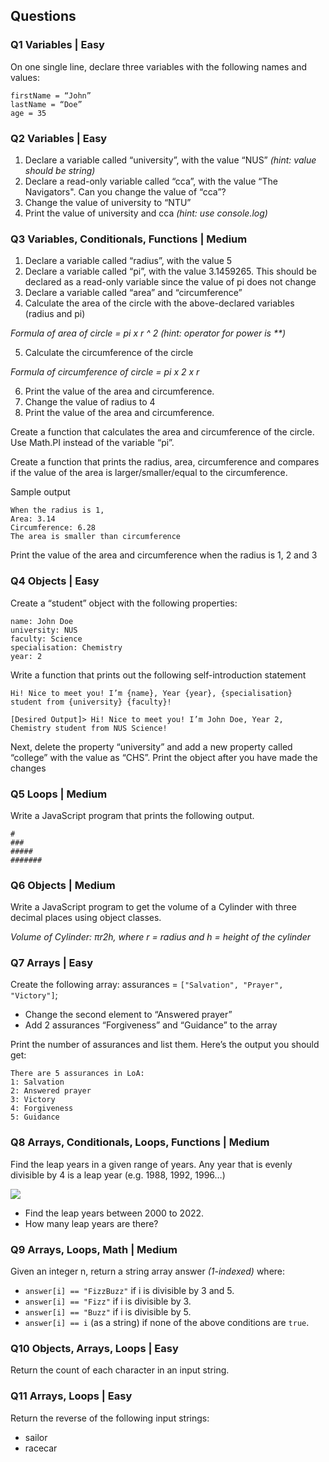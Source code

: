 ## Questions

### Q1 Variables | Easy
On one single line, declare three variables with the following names and values:
  ```
  firstName = “John”
  lastName = “Doe”
  age = 35
  ```

### Q2 Variables | Easy
1. Declare a variable called “university”, with the value “NUS” *(hint: value should be string)*
2. Declare a read-only variable called “cca”, with the value “The Navigators". Can you change the value of “cca”?
3. Change the value of university to “NTU”
4. Print the value of university and cca  *(hint: use console.log)*

### Q3 Variables, Conditionals, Functions | Medium 
1. Declare a variable called “radius”, with the value 5
2. Declare a variable called “pi”, with the value 3.1459265. This should be declared as a read-only variable since the value of pi does not change
3. Declare a variable called “area” and “circumference”
4. Calculate the area of the circle with the above-declared variables (radius and pi)

*Formula of area of circle = pi x r ^ 2 (hint: operator for power  is \*\*)*

5. Calculate the circumference of the circle

*Formula of circumference of circle = pi x 2 x r*

6. Print the value of the area and circumference.
7. Change the value of radius to 4
8. Print the value of the area and circumference. 

Create a function that calculates the area and circumference of the circle. Use Math.PI instead of the variable “pi”.

Create a function that prints the radius, area, circumference and compares if the value of the area is larger/smaller/equal to the circumference. 

Sample output
```
When the radius is 1,
Area: 3.14
Circumference: 6.28
The area is smaller than circumference 
```
Print the value of the area and circumference when the radius is 1, 2 and 3

### Q4 Objects | Easy
Create a “student” object with the following properties:
```
name: John Doe
university: NUS
faculty: Science
specialisation: Chemistry
year: 2
```
Write a function that prints out the following self-introduction statement

```Hi! Nice to meet you! I’m {name}, Year {year}, {specialisation} student from {university} {faculty}!```

```[Desired Output]> Hi! Nice to meet you! I’m John Doe, Year 2, Chemistry student from NUS Science!```

Next, delete the property “university” and add a new property called “college” with the value as “CHS”. 
Print the object after you have made the changes

### Q5 Loops | Medium
Write a JavaScript program that prints the following output. 
```
#
###
#####
#######
```

### Q6 Objects | Medium
Write a JavaScript program to get the volume of a Cylinder with three decimal places using object classes.

*Volume of Cylinder:  πr2h, where r = radius and h = height of the cylinder*

### Q7 Arrays | Easy 
Create the following array: assurances = `["Salvation", "Prayer", "Victory"]`;

- Change the second element to “Answered prayer”
- Add 2 assurances “Forgiveness” and “Guidance” to the array

Print the number of assurances and list them. Here’s the output you should get:
```
There are 5 assurances in LoA:
1: Salvation
2: Answered prayer
3: Victory
4: Forgiveness
5: Guidance
```

### Q8 Arrays, Conditionals, Loops, Functions | Medium 
Find the leap years in a given range of years. 
Any year that is evenly divisible by 4 is a leap year (e.g. 1988, 1992, 1996…)

![](https://www.kumon.com/resources/wp-content/uploads/2020/02/LeapYearMath-1.png)

- Find the leap years between 2000 to 2022.
- How many leap years are there?

### Q9 Arrays, Loops, Math | Medium
Given an integer n, return a string array answer *(1-indexed)* where:
- `answer[i] == "FizzBuzz"` if i is divisible by 3 and 5.
- `answer[i] == "Fizz"` if i is divisible by 3.
- `answer[i] == "Buzz"` if i is divisible by 5.
- `answer[i] == i` (as a string) if none of the above conditions are `true`.

### Q10 Objects, Arrays, Loops | Easy
Return the count of each character in an input string.

### Q11 Arrays, Loops | Easy
Return the reverse of the following input strings: 
- sailor
- racecar
